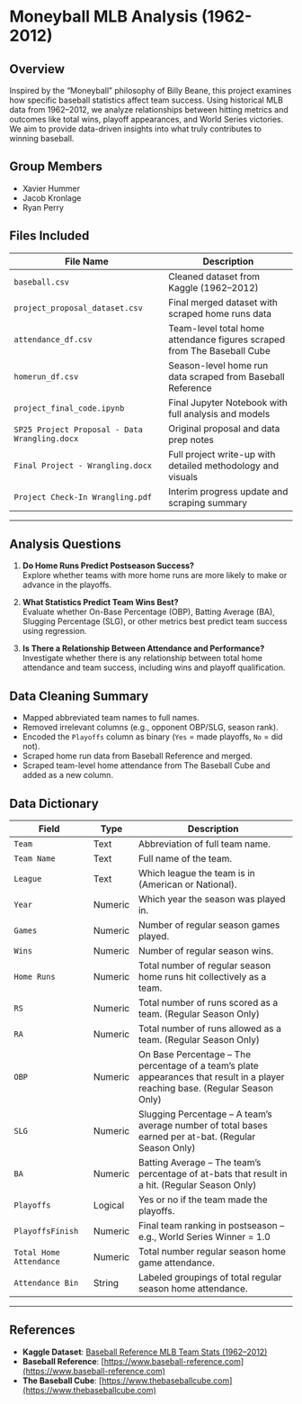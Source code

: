 # Moneyball MLB Analysis (1962-2012)

## Overview
Inspired by the “Moneyball” philosophy of Billy Beane, this project examines how specific baseball statistics affect team success. Using historical MLB data from 1962–2012, we analyze relationships between hitting metrics and outcomes like total wins, playoff appearances, and World Series victories. We aim to provide data-driven insights into what truly contributes to winning baseball.

## Group Members
* Xavier Hummer
* Jacob Kronlage
* Ryan Perry

## Files Included

| File Name                              | Description                                                                 |
|----------------------------------------|-----------------------------------------------------------------------------|
| `baseball.csv`                         | Cleaned dataset from Kaggle (1962–2012)                                     |
| `project_proposal_dataset.csv`         | Final merged dataset with scraped home runs data                            |
| `attendance_df.csv`                    | Team-level total home attendance figures scraped from The Baseball Cube     |
| `homerun_df.csv`                       | Season-level home run data scraped from Baseball Reference                  |
| `project_final_code.ipynb`             | Final Jupyter Notebook with full analysis and models                        |
| `SP25 Project Proposal - Data Wrangling.docx` | Original proposal and data prep notes                                |
| `Final Project - Wrangling.docx`       | Full project write-up with detailed methodology and visuals                 |
| `Project Check-In Wrangling.pdf`       | Interim progress update and scraping summary                                |

---

## Analysis Questions

1. **Do Home Runs Predict Postseason Success?**     
   Explore whether teams with more home runs are more likely to make or advance in the playoffs.

2. **What Statistics Predict Team Wins Best?**  
   Evaluate whether On-Base Percentage (OBP), Batting Average (BA), Slugging Percentage (SLG), or other metrics best predict team success using regression.

3. **Is There a Relationship Between Attendance and Performance?**  
   Investigate whether there is any relationship between total home attendance and team success, including wins and playoff qualification.

## Data Cleaning Summary

* Mapped abbreviated team names to full names.  
* Removed irrelevant columns (e.g., opponent OBP/SLG, season rank).  
* Encoded the `Playoffs` column as binary (`Yes` = made playoffs, `No` = did not).  
* Scraped home run data from Baseball Reference and merged.  
* Scraped team-level home attendance from The Baseball Cube and added as a new column.  

## Data Dictionary

| Field                   | Type    | Description                                                                 |
|------------------------|---------|-----------------------------------------------------------------------------|
| `Team`                 | Text    | Abbreviation of full team name.                                             |
| `Team Name`            | Text    | Full name of the team.                                                      |
| `League`               | Text    | Which league the team is in (American or National).                         |
| `Year`                 | Numeric | Which year the season was played in.                                        |
| `Games`                | Numeric | Number of regular season games played.                                      |
| `Wins`                 | Numeric | Number of regular season wins.                                              |
| `Home Runs`            | Numeric | Total number of regular season home runs hit collectively as a team.        |
| `RS`                   | Numeric | Total number of runs scored as a team. (Regular Season Only)                |
| `RA`                   | Numeric | Total number of runs allowed as a team. (Regular Season Only)               |
| `OBP`                  | Numeric | On Base Percentage – The percentage of a team’s plate appearances that result in a player reaching base. (Regular Season Only) |
| `SLG`                  | Numeric | Slugging Percentage – A team’s average number of total bases earned per at-bat. (Regular Season Only) |
| `BA`                   | Numeric | Batting Average – The team’s percentage of at-bats that result in a hit. (Regular Season Only) |
| `Playoffs`             | Logical | Yes or no if the team made the playoffs.                                    |
| `PlayoffsFinish`       | Numeric | Final team ranking in postseason – e.g., World Series Winner = 1.0          |
| `Total Home Attendance`| Numeric | Total number regular season home game attendance.                           |
| `Attendance Bin`       | String  | Labeled groupings of total regular season home attendance.                  |

---

## References

- **Kaggle Dataset**: [Baseball Reference MLB Team Stats (1962–2012)](https://www.kaggle.com/datasets)  
- **Baseball Reference**: [https://www.baseball-reference.com](https://www.baseball-reference.com)  
- **The Baseball Cube**: [https://www.thebaseballcube.com](https://www.thebaseballcube.com)  
